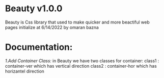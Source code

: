 # Beauty v1.0.0
Beauty is Css library that used to make quicker and more beactiful web pages 
initialize at 6/14/2022
by omaran bazna 
# Documentation:
_*1.Add Container Class:*_
in Beauty we have two classes for container:
  class1 : container-ver which has vertical direction 
  class2 : container-hor which has horizantel direction 
